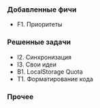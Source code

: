 ### Добавленные фичи

- F1. Приоритеты

### Решенные задачи

- I2. Синхронизация
- I3. Свои идеи
- B1. LocalStorage Quota
- T1. Форматирование кода

### Прочее
